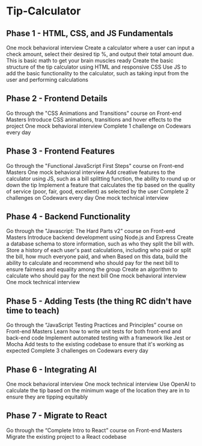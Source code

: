 # Tip-Calculator
## Phase 1 - HTML, CSS, and JS Fundamentals
One mock behavioral interview
Create a calculator where a user can input a check amount, select their desired tip %, and output their total amount due. This is basic math to get your brain muscles ready
Create the basic structure of the tip calculator using HTML and responsive CSS
Use JS to add the basic functionality to the calculator, such as taking input from the user and performing calculations

## Phase 2 - Frontend Details
Go through the "CSS Animations and Transitions" course on Front-end Masters
Introduce CSS animations, transitions and hover effects to the project 
One mock behavioral interview
Complete 1 challenge on Codewars every day

## Phase 3 - Frontend Features
Go through the "Functional JavaScript First Steps" course on Front-end Masters
One mock behavioral interview
Add creative features to the calculator using JS, such as a bill splitting function, the ability to round up or down the tip
Implement a feature that calculates the tip based on the quality of service (poor, fair, good, excellent) as selected by the user
Complete 2 challenges on Codewars every day
One mock technical interview

## Phase 4 - Backend Functionality
Go through the "Javascript: The Hard Parts v2" course on Front-end Masters
Introduce backend development using Node.js and Express
Create a database schema to store information, such as who they split the bill with.
Store a history of each user's past calculations, including who paid or split the bill, how much everyone paid, and when
Based on this data, build the ability to calculate and recommend who should pay for the next bill to ensure fairness and equality among the group
Create an algorithm to calculate who should pay for the next bill
One mock behavioral interview
One mock technical interview

## Phase 5 - Adding Tests (the thing RC didn't have time to teach)
Go through the “JavaScript Testing Practices and Principles” course on Front-end Masters
Learn how to write unit tests for both front-end and back-end code
Implement automated testing with a framework like Jest or Mocha
Add tests to the existing codebase to ensure that it's working as expected
Complete 3 challenges on Codewars every day

## Phase 6 - Integrating AI
One mock behavioral interview
One mock technical interview
Use OpenAI to calculate the tip based on the minimum wage of the location they are in to ensure they are tipping equitably

## Phase 7 - Migrate to React
Go through the “Complete Intro to React” course on Front-end Masters
Migrate the existing project to a React codebase